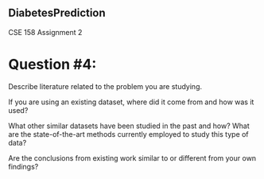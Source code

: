 ## DiabetesPrediction
CSE 158 Assignment 2



# Question #4:
Describe literature related to the problem you are studying. 

If you are using an existing dataset, where did it come from and how was it used? 

What other similar datasets have been studied in the past and how? What are the state-of-the-art methods currently employed to study this type
of data? 

Are the conclusions from existing work similar to or different from your own findings?
